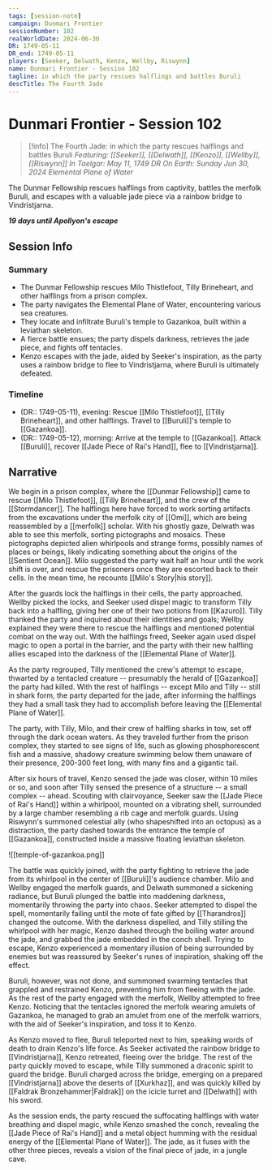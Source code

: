 ```yaml
---
tags: [session-note]
campaign: Dunmari Frontier
sessionNumber: 102
realWorldDate: 2024-06-30
DR: 1749-05-11
DR_end: 1749-05-11
players: [Seeker, Delwath, Kenzo, Wellby, Riswynn]
name: Dunmari Frontier - Session 102
tagline: in which the party rescues halflings and battles Buruli
descTitle: The Fourth Jade
---
```

# Dunmari Frontier - Session 102

>[!info] The Fourth Jade: in which the party rescues halflings and battles Buruli
> *Featuring: [[Seeker]], [[Delwath]], [[Kenzo]], [[Wellby]], [[Riswynn]]*
> *In Taelgar: May 11, 1749 DR*
> *On Earth: Sunday Jun 30, 2024*
> *Elemental Plane of Water*

The Dunmar Fellowship rescues halflings from captivity, battles the merfolk Buruli, and escapes with a valuable jade piece via a rainbow bridge to Vindristjarna.

***19 days until Apollyon's escape***
## Session Info
### Summary
- The Dunmar Fellowship rescues Milo Thistlefoot, Tilly Brineheart, and other halflings from a prison complex.
- The party navigates the Elemental Plane of Water, encountering various sea creatures.
- They locate and infiltrate Buruli's temple to Gazankoa, built within a leviathan skeleton.
- A fierce battle ensues; the party dispels darkness, retrieves the jade piece, and fights off tentacles.
- Kenzo escapes with the jade, aided by Seeker's inspiration, as the party uses a rainbow bridge to flee to Vindristjarna, where Buruli is ultimately defeated.

### Timeline
- (DR:: 1749-05-11), evening: Rescue [[Milo Thistlefoot]], [[Tilly Brineheart]], and other halflings. Travel to [[Buruli]]'s temple to [[Gazankoa]]. 
- (DR:: 1749-05-12), morning: Arrive at the temple to [[Gazankoa]]. Attack [[Buruli]], recover [[Jade Piece of Rai's Hand]], flee to [[Vindristjarna]]. 

## Narrative
We begin in a prison complex, where the [[Dunmar Fellowship]] came to rescue [[Milo Thistlefoot]], [[Tilly Brineheart]], and the crew of the [[Stormdancer]]. The halflings here have forced to work sorting artifacts from the excavations under the merfolk city of [[Omi]], which are being reassembled by a [[merfolk]] scholar. With his ghostly gaze, Delwath was able to see this merfolk, sorting pictographs and mosaics. These pictographs depicted alien whirlpools and strange forms, possibly names of places or beings, likely indicating something about the origins of the [[Sentient Ocean]]. Milo suggested the party wait half an hour until the work shift is over, and rescue the prisoners once they are escorted back to their cells. In the mean time, he recounts [[Milo's Story|his story]]. 

After the guards lock the halflings in their cells, the party approached. Wellby picked the locks, and Seeker used dispel magic to transform Tilly back into a halfling, giving her one of their two potions from [[Kazuro]]. Tilly thanked the party and inquired about their identities and goals; Wellby explained they were there to rescue the halflings and mentioned potential combat on the way out. With the halflings freed, Seeker again used dispel magic to open a portal in the barrier, and the party with their new halfling allies escaped into the darkness of the [[Elemental Plane of Water]]. 

As the party regrouped, Tilly mentioned the crew's attempt to escape, thwarted by a tentacled creature -- presumably the herald of [[Gazankoa]] the party had killed. With the rest of halflings -- except Milo and Tilly -- still in shark form, the party departed for the jade, after informing the halflings they had a small task they had to accomplish before leaving the [[Elemental Plane of Water]]. 

The party, with Tilly, Milo, and their crew of halfling sharks in tow, set off through the dark ocean waters. As they traveled further from the prison complex, they started to see signs of life, such as  glowing phosphorescent fish and a massive, shadowy creature swimming below them unaware of their presence, 200-300 feet long, with many fins and a gigantic tail. 

After six hours of travel, Kenzo sensed the jade was closer, within 10 miles or so, and soon after Tilly sensed the presence of a structure -- a small complex -- ahead. Scouting with clairvoyance, Seeker saw the [[Jade Piece of Rai's Hand]] within a whirlpool, mounted on a vibrating shell, surrounded by a large chamber resembling a rib cage and merfolk guards. Using Riswynn's summoned celestial ally (who shapeshifted into an octopus) as a distraction, the party dashed towards the entrance the temple of [[Gazankoa]], constructed inside a massive floating leviathan skeleton. 

![[temple-of-gazankoa.png]]

The battle was quickly joined, with the party fighting to retrieve the jade from its whirlpool in the center of [[Buruli]]'s audience chamber. Milo and Wellby engaged the merfolk guards, and Delwath summoned a sickening radiance, but Buruli plunged the battle into maddening darkness, momentarily throwing the party into chaos. Seeker attempted to dispel the spell, momentarily failing until the mote of fate gifted by [[Tharandros]] changed the outcome. With the darkness dispelled, and Tilly stilling the whirlpool with her magic, Kenzo dashed through the boiling water around the jade, and grabbed the jade embedded in the conch shell. Trying to escape, Kenzo experienced a momentary illusion of being surrounded by enemies but was reassured by Seeker's runes of inspiration, shaking off the effect. 

Buruli, however, was not done, and summoned swarming tentacles that grappled and restrained Kenzo, preventing him from fleeing with the jade. As the rest of the party engaged with the merfolk, Wellby attempted to free Kenzo. Noticing that the tentacles ignored the merfolk wearing amulets of Gazankoa, he managed to grab an amulet from one of the merfolk warriors, with the aid of Seeker's inspiration, and toss it to Kenzo. 

As Kenzo moved to flee, Buruli teleported next to him, speaking words of death to drain Kenzo's life force. As Seeker activated the rainbow bridge to [[Vindristjarna]], Kenzo retreated, fleeing over the bridge. The rest of the party quickly moved to escape, while Tilly summoned a draconic spirit to guard the bridge. Buruli charged across the bridge, emerging on a prepared [[Vindristjarna]] above the deserts of [[Xurkhaz]], and was quickly killed by [[Faldrak Bronzehammer|Faldrak]] on the icicle turret and [[Delwath]] with his sword. 

As the session ends, the party rescued the suffocating halflings with water breathing and dispel magic, while Kenzo smashed the conch, revealing the [[Jade Piece of Rai's Hand]] and a metal object humming with the residual energy of the [[Elemental Plane of Water]]. The jade, as it fuses with the other three pieces, reveals a vision of the final piece of jade, in a jungle cave. 
